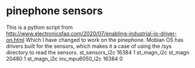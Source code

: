 # pinephone sensors
This is a python script from http://www.electronicsfaq.com/2020/07/enabling-industrial-io-driver-on.html 
Which I have changed to work on the pinephone. 
Mobian OS has drivers built for the sensors, which makes it a case of using the /sys directory to read the sensors. 
st_sensors_i2c 16384 1 st_magn_i2c 
st_magn 20480 1 st_magn_i2c 
inv_mpu6050_i2c 16384 0


